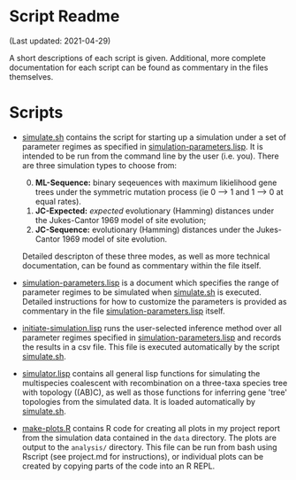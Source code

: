 # Script Readme
(Last updated: 2021-04-29)

A short descriptions of each script is given. Additional, more complete
documentation for each script can be found as commentary in the files
themselves.

# Scripts
* [simulate.sh](simulate.sh) contains the script for starting up a simulation
  under a set of parameter regimes as specified in
  [simulation-parameters.lisp](simulation-parameters.lisp). It is intended to be
  run from the command line by the user (i.e. you). There are three simulation
  types to choose from:
  
     0. **ML-Sequence:** binary seqeuences with maximum likielihood gene trees under
        the symmetric mutation process (ie 0 --> 1 and 1 --> 0 at equal rates).
	 1. **JC-Expected:** *expected* evolutionary (Hamming) distances
        under the Jukes-Cantor 1969 model of site evolution;
     2. **JC-Sequence:** evolutionary (Hamming) distances under the Jukes-Cantor
        1969 model of site evolution. 
		
	 Detailed descripton of these three modes, as well as more technical
	 documentation, can be found as commentary within the file itself.
  
* [simulation-parameters.lisp](simulation-parameters.lisp) is a document which
  specifies the range of parameter regimes to be simulated when
  [simulate.sh](simulate.sh) is executed. Detailed instructions for how to
  customize the parameters is provided as commentary in the file
  [simulation-parameters.lisp](simulation-parameters.lisp) itself.
  
* [initiate-simulation.lisp](initiate-simulation.lisp) runs the user-selected
  inference method over all parameter regimes specified in
  [simulation-parameters.lisp](simulation-parameters.lisp) and records the
  results in a csv file. This file is executed automatically by the script
  [simulate.sh](simulate.sh).

* [simulator.lisp](simulator.lisp) contains all general lisp functions for
  simulating the multispecies coalescent with recombination on a three-taxa
  species tree with topology ((AB)C), as well as those functions for inferring
  gene 'tree' topologies from the simulated data. It is loaded automatically by
  [simulate.sh](simulate.sh).

* [make-plots.R](make-plots.R) contains R code for creating all plots in my
  project report from the simulation data contained in the `data` directory. The
  plots are output to the `analysis/` directory. This file can be run from bash
  using Rscript (see project.md for instructions), or individual plots can be
  created by copying parts of the code into an R REPL.
